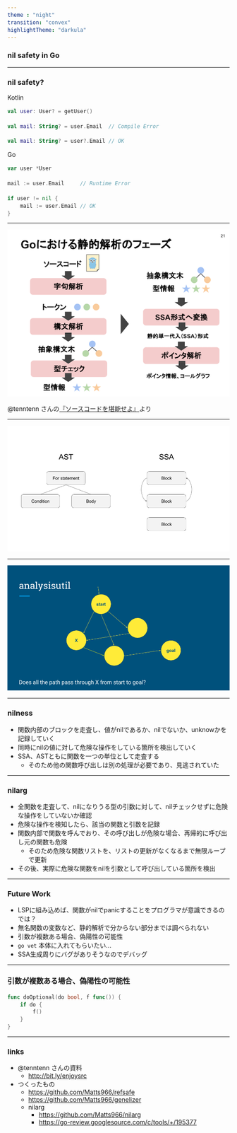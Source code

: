 ```yaml
---
theme : "night"
transition: "convex"
highlightTheme: "darkula"
---
```


### nil safety in Go

---

### nil safety?

Kotlin

```kotlin
val user: User? = getUser()

val mail: String? = user.Email  // Compile Error

val mail: String? = user?.Email // OK
```

Go

```Go
var user *User

mail := user.Email     // Runtime Error

if user != nil {
    mail := user.Email // OK
}
```

---

![gophaze](images/gophaze.png)

@tenntenn さんの[『ソースコードを堪能せよ』](http://bit.ly/enjoysrc)より

---

![ssaast](images/ssaast.png)

---

![graph](images/graph.png)

---

### nilness

- 関数内部のブロックを走査し、値がnilであるか、nilでないか、unknowかを記録していく
- 同時にnilの値に対して危険な操作をしている箇所を検出していく
- SSA、ASTともに関数を一つの単位として走査する
  - そのため他の関数呼び出しは別の処理が必要であり、見逃されていた

---

### nilarg

- 全関数を走査して、nilになりうる型の引数に対して、nilチェックせずに危険な操作をしていないか確認
- 危険な操作を検知したら、該当の関数と引数を記録
- 関数内部で関数を呼んでおり、その呼び出しが危険な場合、再帰的に呼び出し元の関数も危険
  - そのため危険な関数リストを、リストの更新がなくなるまで無限ループで更新
- その後、実際に危険な関数をnilを引数として呼び出している箇所を検出

---

### Future Work

- LSPに組み込めば、関数がnilでpanicすることをプログラマが意識できるのでは？
- 無名関数の変数など、静的解析で分からない部分までは調べられない
- 引数が複数ある場合、偽陽性の可能性
- `go vet` 本体に入れてもらいたい...
- SSA生成周りにバグがありそうなのでデバッグ

---

### 引数が複数ある場合、偽陽性の可能性

```Go
func doOptional(do bool, f func()) {
    if do {
        f()
    }
}
```

---

### links

- @tenntenn さんの資料
  - http://bit.ly/enjoysrc
- つくったもの
  - https://github.com/Matts966/refsafe
  - https://github.com/Matts966/genelizer
  - nilarg
    - https://github.com/Matts966/nilarg
    - https://go-review.googlesource.com/c/tools/+/195377
